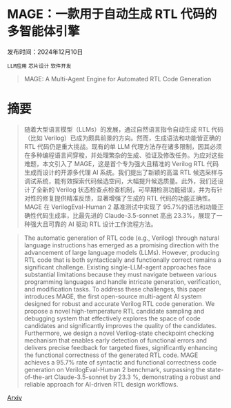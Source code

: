 # MAGE：一款用于自动生成 RTL 代码的多智能体引擎

发布时间：2024年12月10日

`LLM应用` `芯片设计` `软件开发`

> MAGE: A Multi-Agent Engine for Automated RTL Code Generation

# 摘要

> 随着大型语言模型（LLMs）的发展，通过自然语言指令自动生成 RTL 代码（比如 Verilog）已成为颇具前景的方向。然而，生成语法和功能皆正确的 RTL 代码仍是重大挑战。现有的单 LLM 代理方法存在诸多限制，因其必须在多种编程语言间穿梭，并处理繁杂的生成、验证及修改任务。为应对这些难题，本文引入了 MAGE，这是首个专为强大且精准的 Verilog RTL 代码生成而设计的开源多代理 AI 系统。我们提出了新颖的高温 RTL 候选采样与调试系统，能有效探索代码候选空间，大幅提升候选质量。此外，我们还设计了全新的 Verilog 状态检查点检查机制，可早期检测功能错误，并为有针对性的修复提供精准反馈，显著增强了生成的 RTL 代码的功能正确性。MAGE 在 VerilogEval-Human 2 基准测试中实现了 95.7%的语法和功能正确性代码生成率，比最先进的 Claude-3.5-sonnet 高出 23.3%，展现了一种强大且可靠的 AI 驱动 RTL 设计工作流程方法。

> The automatic generation of RTL code (e.g., Verilog) through natural language instructions has emerged as a promising direction with the advancement of large language models (LLMs). However, producing RTL code that is both syntactically and functionally correct remains a significant challenge. Existing single-LLM-agent approaches face substantial limitations because they must navigate between various programming languages and handle intricate generation, verification, and modification tasks. To address these challenges, this paper introduces MAGE, the first open-source multi-agent AI system designed for robust and accurate Verilog RTL code generation. We propose a novel high-temperature RTL candidate sampling and debugging system that effectively explores the space of code candidates and significantly improves the quality of the candidates. Furthermore, we design a novel Verilog-state checkpoint checking mechanism that enables early detection of functional errors and delivers precise feedback for targeted fixes, significantly enhancing the functional correctness of the generated RTL code. MAGE achieves a 95.7% rate of syntactic and functional correctness code generation on VerilogEval-Human 2 benchmark, surpassing the state-of-the-art Claude-3.5-sonnet by 23.3 %, demonstrating a robust and reliable approach for AI-driven RTL design workflows.

[Arxiv](https://arxiv.org/abs/2412.07822)